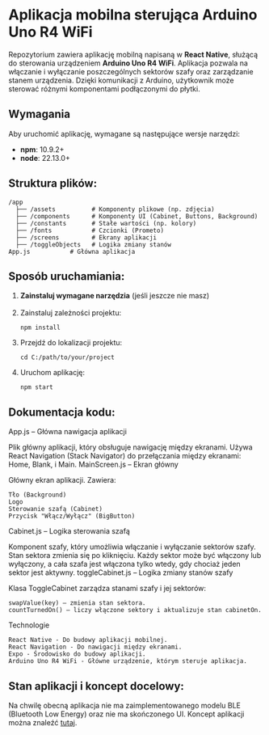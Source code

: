 # Aplikacja mobilna sterująca Arduino Uno R4 WiFi

Repozytorium zawiera aplikację mobilną napisaną w **React Native**, służącą do sterowania urządzeniem **Arduino Uno R4 WiFi**. Aplikacja pozwala na włączanie i wyłączanie poszczególnych sektorów szafy oraz zarządzanie stanem urządzenia. Dzięki komunikacji z Arduino, użytkownik może sterować różnymi komponentami podłączonymi do płytki.

## Wymagania

Aby uruchomić aplikację, wymagane są następujące wersje narzędzi:

- **npm**: 10.9.2+
- **node**: 22.13.0+

## Struktura plików:

    /app
      ├── /assets          # Komponenty plikowe (np. zdjęcia)
      ├── /components      # Komponenty UI (Cabinet, Buttons, Background)
      ├── /constants       # Stałe wartości (np. kolory)
      ├── /fonts           # Czcionki (Prometo)
      ├── /screens         # Ekrany aplikacji
      ├── /toggleObjects   # Logika zmiany stanów
    App.js           # Główna aplikacja

## Sposób uruchamiania:
1. **Zainstaluj wymagane narzędzia** (jeśli jeszcze nie masz) <br><br>
2. Zainstaluj zależności projektu:
   ```
   npm install
   ```
3. Przejdź do lokalizacji projektu:
   ```
   cd C:/path/to/your/project
   ```
4. Uruchom aplikację:
   ```
   npm start
   ```
   
## Dokumentacja kodu:
App.js – Główna nawigacja aplikacji

Plik główny aplikacji, który obsługuje nawigację między ekranami. Używa React Navigation (Stack Navigator) do przełączania między ekranami: Home, Blank, i Main.
MainScreen.js – Ekran główny

Główny ekran aplikacji. Zawiera:

    Tło (Background)
    Logo
    Sterowanie szafą (Cabinet)
    Przycisk "Włącz/Wyłącz" (BigButton)

Cabinet.js – Logika sterowania szafą

Komponent szafy, który umożliwia włączanie i wyłączanie sektorów szafy. Stan sektora zmienia się po kliknięciu. Każdy sektor może być włączony lub wyłączony, a cała szafa jest włączona tylko wtedy, gdy chociaż jeden sektor jest aktywny.
toggleCabinet.js – Logika zmiany stanów szafy

Klasa ToggleCabinet zarządza stanami szafy i jej sektorów:

    swapValue(key) – zmienia stan sektora.
    countTurnedOn() – liczy włączone sektory i aktualizuje stan cabinetOn.

Technologie

    React Native - Do budowy aplikacji mobilnej.
    React Navigation - Do nawigacji między ekranami.
    Expo - Środowisko do budowy aplikacji.
    Arduino Uno R4 WiFi - Główne urządzenie, którym steruje aplikacja.

## Stan aplikacji i koncept docelowy:
Na chwilę obecną aplikacja nie ma zaimplementowanego modelu BLE (Bluetooth Low Energy) oraz nie ma skończonego UI.
Koncept aplikacji można znaleźć [tutaj](https://www.figma.com/design/iZmbK1VegNtcDiAbvrVDdF/ZF-Gablotka-V3?m=auto&t=xKcmbQK0f2CaXZeO-1).
